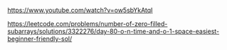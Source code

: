 https://www.youtube.com/watch?v=ow5sbYkAtqI 


https://leetcode.com/problems/number-of-zero-filled-subarrays/solutions/3322276/day-80-o-n-time-and-o-1-space-easiest-beginner-friendly-sol/
